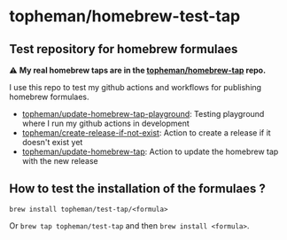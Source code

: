 # topheman/homebrew-test-tap

## Test repository for homebrew formulaes

⚠️ **My real homebrew taps are in the [topheman/homebrew-tap](https://github.com/topheman/homebrew-tap) repo.**

I use this repo to test my github actions and workflows for publishing homebrew formulaes.

- [topheman/update-homebrew-tap-playground](https://github.com/topheman/update-homebrew-tap-playground): Testing playground where I run my github actions in development
- [topheman/create-release-if-not-exist](https://github.com/topheman/create-release-if-not-exist): Action to create a release if it doesn't exist yet
- [topheman/update-homebrew-tap](https://github.com/topheman/update-homebrew-tap): Action to update the homebrew tap with the new release

## How to test the installation of the formulaes ?

`brew install topheman/test-tap/<formula>`

Or `brew tap topheman/test-tap` and then `brew install <formula>`.
